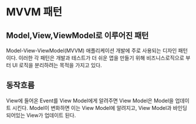 # MVVM 패턴
## Model,View,ViewModel로 이루어진 패턴

Model-View-ViewModel(MVVM) 애플리케이션 개발에 주로 사용되는 디자인 패턴이다.
이러한 각 패턴은 개발과 테스트가 더 쉬운 앱을 만들기 위해 비즈니스로직으로 부터 UI 로직을 분리하려는 목적을 가지고 있다.

## 동작흐름
View에 들어온 Event를 View Model에게 알려주면 View Model은 Model을 업데이트 시킨다.
Model이 변화하면 이는 View Model에 알려지고, View Model과 바인딩되어있는 View가 업데이트 된다.